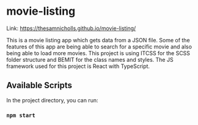 # movie-listing 
Link: https://thesamnicholls.github.io/movie-listing/

This is a movie listing app which gets data from a JSON file. Some of the features of this app are being able to search for a specific movie and also being able to load more movies. This project is using ITCSS for the SCSS folder structure and BEMIT for the class names and styles. The JS framework used for this project is React with TypeScript.

## Available Scripts

In the project directory, you can run:

### `npm start`
